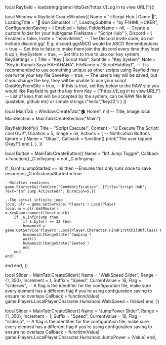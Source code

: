 local Rayfield = loadstring(game:HttpGet('https://[Log in to view URL]'))()

local Window = Rayfield:CreateWindow({
   Name = "🔥Script Hub | Game 🔫",
   LoadingTitle = "🔫 Gun Simulator 💥",
   LoadingSubtitle = "by F4HMI_HCKER",
   ConfigurationSaving = {
      Enabled = false,
      FolderName = nil, -- Create a custom folder for your hub/game
      FileName = "Script Hub"
   },
   Discord = {
      Enabled = false,
      Invite = "noinvitelink", -- The Discord invite code, do not include discord.gg/. E.g. discord.gg/ABCD would be ABCD
      RememberJoins = true -- Set this to false to make them join the discord every time they load it up
   },
   KeySystem = true, -- Set this to true to use our key system
   KeySettings = {
      Title = "Key | Script Hub",
      Subtitle = "Key System",
      Note = "Key in Rumah Saya HAHAHAHA",
      FileName = "ScriptHubKey1", -- It is recommended to use something unique as other scripts using Rayfield may overwrite your key file
      SaveKey = true, -- The user's key will be saved, but if you change the key, they will be unable to use your script
      GrabKeyFromSite = true, -- If this is true, set Key below to the RAW site you would like Rayfield to get the key from
      Key = {"https://[Log in to view URL]"} -- List of keys that will be accepted by the system, can be RAW file links (pastebin, github etc) or simple strings ("hello","key22")
   }
})

local MainTab = Window:CreateTab("🏠 Home", nil) -- Title, Image
local MainSection = MainTab:CreateSection("Main")

Rayfield:Notify({
   Title = "Script Execute!",
   Content = "U Execute The Script! cool GUI!",
   Duration = 5,
   Image = nil,
   Actions = { -- Notification Buttons
      Ignore = {
         Name = "Okay!",
         Callback = function()
         print("The user tapped Okay!")
      end
   },
},
})

local Button = MainTab:CreateButton({
   Name = "Inf Jump Toggle",
   Callback = function()
_G.infinjump = not _G.infinjump

if _G.infinJumpStarted == nil then
	--Ensures this only runs once to save resources
	_G.infinJumpStarted = true
	
	--Notifies readiness
	game.StarterGui:SetCore("SendNotification", {Title="Script Hub"; Text="Inf Jump Activated!"; Duration=5;})

	--The actual infinite jump
	local plr = game:GetService('Players').LocalPlayer
	local m = plr:GetMouse()
	m.KeyDown:connect(function(k)
		if _G.infinjump then
			if k:byte() == 32 then
			humanoid = game:GetService'Players'.LocalPlayer.Character:FindFirstChildOfClass('Humanoid')
			humanoid:ChangeState('Jumping')
			wait()
			humanoid:ChangeState('Seated')
			end
		end
	end)
end
   end,
})

local Slider = MainTab:CreateSlider({
   Name = "WalkSpeed Slider",
   Range = {1, 350},
   Increment = 1,
   Suffix = "Speed",
   CurrentValue = 16,
   Flag = "sliderws", -- A flag is the identifier for the configuration file, make sure every element has a different flag if you're using configuration saving to ensure no overlaps
   Callback = function(Value)
        game.Players.LocalPlayer.Character.Humanoid.WalkSpeed = (Value)
   end,
})

local Slider = MainTab:CreateSlider({
   Name = "JumpPower Slider",
   Range = {1, 350},
   Increment = 1,
   Suffix = "Speed",
   CurrentValue = 16,
   Flag = "sliderjp", -- A flag is the identifier for the configuration file, make sure every element has a different flag if you're using configuration saving to ensure no overlaps
   Callback = function(Value)
        game.Players.LocalPlayer.Character.Humanoid.JumpPower = (Value)
   end,
